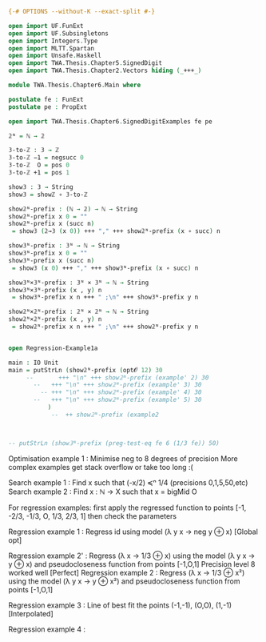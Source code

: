 ```agda
{-# OPTIONS --without-K --exact-split #-}

open import UF.FunExt
open import UF.Subsingletons
open import Integers.Type
open import MLTT.Spartan
open import Unsafe.Haskell
open import TWA.Thesis.Chapter5.SignedDigit
open import TWA.Thesis.Chapter2.Vectors hiding (_+++_)

module TWA.Thesis.Chapter6.Main where

postulate fe : FunExt
postulate pe : PropExt

open import TWA.Thesis.Chapter6.SignedDigitExamples fe pe

𝟚ᴺ = ℕ → 𝟚

𝟛-to-ℤ : 𝟛 → ℤ
𝟛-to-ℤ −1 = negsucc 0
𝟛-to-ℤ  O = pos 0
𝟛-to-ℤ +1 = pos 1

show𝟛 : 𝟛 → String
show𝟛 = showℤ ∘ 𝟛-to-ℤ

show𝟚ᴺ-prefix : (ℕ → 𝟚) → ℕ → String
show𝟚ᴺ-prefix x 0 = ""
show𝟚ᴺ-prefix x (succ n)
 = show𝟛 (𝟚→𝟛 (x 0)) +++ "," +++ show𝟚ᴺ-prefix (x ∘ succ) n

show𝟛ᴺ-prefix : 𝟛ᴺ → ℕ → String
show𝟛ᴺ-prefix x 0 = ""
show𝟛ᴺ-prefix x (succ n)
 = show𝟛 (x 0) +++ "," +++ show𝟛ᴺ-prefix (x ∘ succ) n

show𝟛ᴺ×𝟛ᴺ-prefix : 𝟛ᴺ × 𝟛ᴺ → ℕ → String
show𝟛ᴺ×𝟛ᴺ-prefix (x , y) n
 = show𝟛ᴺ-prefix x n +++ " ;\n" +++ show𝟛ᴺ-prefix y n

show𝟚ᴺ×𝟚ᴺ-prefix : 𝟚ᴺ × 𝟚ᴺ → ℕ → String
show𝟚ᴺ×𝟚ᴺ-prefix (x , y) n
 = show𝟚ᴺ-prefix x n +++ " ;\n" +++ show𝟚ᴺ-prefix y n


open Regression-Example1a

main : IO Unit
main = putStrLn (show𝟚ᴺ-prefix (opt𝓞 12) 30
     --       +++ "\n" +++ show𝟚ᴺ-prefix (example' 2) 30
       --   +++ "\n" +++ show𝟚ᴺ-prefix (example' 3) 30
         -- +++ "\n" +++ show𝟚ᴺ-prefix (example' 4) 30
       --   +++ "\n" +++ show𝟚ᴺ-prefix (example' 5) 30
           )
            --  ++ show𝟚ᴺ-prefix (example2 



-- putStrLn (show𝟛ᴺ-prefix (preg-test-eq fe 6 (1/3 fe)) 50)

```

Optimisation example 1 : Minimise neg to 8 degrees of precision
More complex examples get stack overflow or take too long :(

Search example 1 : Find x such that (-x/2) ≼ⁿ 1/4 (precisions 0,1,5,50,etc)
Search example 2 : Find x : ℕ → X such that x = bigMid O

For regression examples: first apply the regressed function
                         to points [-1, -2/3, -1/3, O, 1/3, 2/3, 1]
                         then check the parameters

Regression example 1  : Regress id using model (λ y x → neg y ⊕ x)
 [Global opt]
 
Regression example 2' : Regress (λ x → 1/3 ⊕ x) using the model (λ y x → y ⊕ x)
                        and pseudocloseness function from points [-1,O,1]
                        Precision level 8 worked well
 [Perfect]
Regression example 2  : Regress (λ x → 1/3 ⊕ x²) using the model (λ y x → y ⊕ x²)
                        and pseudocloseness function from points [-1,O,1]

Regression example 3  : Line of best fit the points (-1,-1), (O,O), (1,-1)
 [Interpolated]

Regression example 4  : 
